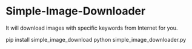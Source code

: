# Simple-Image-Downloader
It will download images with specific keywords from Internet for you.

pip install simple_image_download
python simple_image_downloader.py
